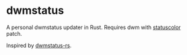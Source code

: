 # dwmstatus

A personal dwmstatus updater in Rust.
Requires dwm with [statuscolor](https://dwm.suckless.org/patches/statuscolors/) patch.

Inspired by [dwmstatus-rs](https://github.com/stuartnelson3/dwmstatus-rs).
